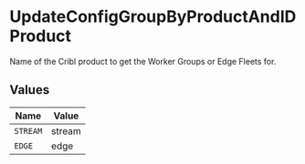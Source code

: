 # UpdateConfigGroupByProductAndIDProduct

Name of the Cribl product to get the Worker Groups or Edge Fleets for.


## Values

| Name     | Value    |
| -------- | -------- |
| `STREAM` | stream   |
| `EDGE`   | edge     |